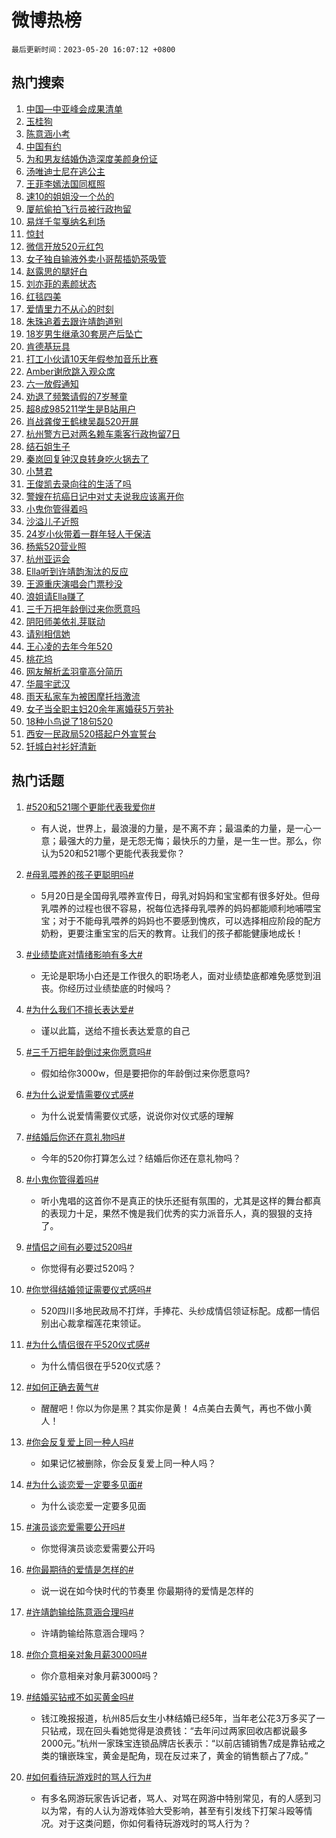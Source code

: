 # 微博热榜

`最后更新时间：2023-05-20 16:07:12 +0800`

## 热门搜索

1. [中国—中亚峰会成果清单](https://m.weibo.cn/search?containerid=100103type%3D1%26t%3D10%26q%3D%23%E4%B8%AD%E5%9B%BD%E2%80%94%E4%B8%AD%E4%BA%9A%E5%B3%B0%E4%BC%9A%E6%88%90%E6%9E%9C%E6%B8%85%E5%8D%95%23&stream_entry_id=51&isnewpage=1&extparam=seat%3D1%26pos%3D0%26c_type%3D51%26filter_type%3Drealtimehot%26cate%3D10103%26dgr%3D0%26stream_entry_id%3D51%26display_time%3D1684570030%26pre_seqid%3D168457003068896405106&luicode=10000011&lfid=106003type%253D25%2526t%253D3%2526disable_hot%253D1%2526filter_type%253Drealtimehot)
1. [玉桂狗](https://m.weibo.cn/search?containerid=100103type%3D1%26t%3D10%26q%3D%E7%8E%89%E6%A1%82%E7%8B%97&stream_entry_id=31&isnewpage=1&extparam=seat%3D1%26band_rank%3D1%26realpos%3D1%26cate%3D5001%26dgr%3D0%26filter_type%3Drealtimehot%26pos%3D0%26c_type%3D31%26stream_entry_id%3D31%26q%3D%25E7%258E%2589%25E6%25A1%2582%25E7%258B%2597%26flag%3D2%26lcate%3D5001%26display_time%3D1684570030%26pre_seqid%3D168457003068896405106&luicode=10000011&lfid=106003type%253D25%2526t%253D3%2526disable_hot%253D1%2526filter_type%253Drealtimehot)
1. [陈意涵小考](https://m.weibo.cn/search?containerid=100103type%3D1%26t%3D10%26q%3D%E9%99%88%E6%84%8F%E6%B6%B5%E5%B0%8F%E8%80%83&stream_entry_id=31&isnewpage=1&extparam=seat%3D1%26band_rank%3D2%26realpos%3D2%26cate%3D5001%26dgr%3D0%26filter_type%3Drealtimehot%26pos%3D1%26c_type%3D31%26stream_entry_id%3D31%26q%3D%25E9%2599%2588%25E6%2584%258F%25E6%25B6%25B5%25E5%25B0%258F%25E8%2580%2583%26flag%3D2%26lcate%3D5001%26display_time%3D1684570030%26pre_seqid%3D168457003068896405106&luicode=10000011&lfid=106003type%253D25%2526t%253D3%2526disable_hot%253D1%2526filter_type%253Drealtimehot)
1. [中国有约](https://m.weibo.cn/search?containerid=100103type%3D1%26t%3D10%26q%3D%23%E4%B8%AD%E5%9B%BD%E6%9C%89%E7%BA%A6%23&stream_entry_id=31&isnewpage=1&extparam=seat%3D1%26band_rank%3D3%26realpos%3D3%26cate%3D5001%26dgr%3D0%26filter_type%3Drealtimehot%26pos%3D2%26c_type%3D31%26stream_entry_id%3D31%26q%3D%2523%25E4%25B8%25AD%25E5%259B%25BD%25E6%259C%2589%25E7%25BA%25A6%2523%26flag%3D1%26lcate%3D5001%26display_time%3D1684570030%26pre_seqid%3D168457003068896405106&luicode=10000011&lfid=106003type%253D25%2526t%253D3%2526disable_hot%253D1%2526filter_type%253Drealtimehot)
1. [为和男友结婚伪造深度美颜身份证](https://m.weibo.cn/search?containerid=100103type%3D1%26t%3D10%26q%3D%23%E4%B8%BA%E5%92%8C%E7%94%B7%E5%8F%8B%E7%BB%93%E5%A9%9A%E4%BC%AA%E9%80%A0%E6%B7%B1%E5%BA%A6%E7%BE%8E%E9%A2%9C%E8%BA%AB%E4%BB%BD%E8%AF%81%23&stream_entry_id=31&isnewpage=1&extparam=seat%3D1%26band_rank%3D4%26realpos%3D4%26cate%3D5001%26dgr%3D0%26filter_type%3Drealtimehot%26pos%3D3%26c_type%3D31%26stream_entry_id%3D31%26q%3D%2523%25E4%25B8%25BA%25E5%2592%258C%25E7%2594%25B7%25E5%258F%258B%25E7%25BB%2593%25E5%25A9%259A%25E4%25BC%25AA%25E9%2580%25A0%25E6%25B7%25B1%25E5%25BA%25A6%25E7%25BE%258E%25E9%25A2%259C%25E8%25BA%25AB%25E4%25BB%25BD%25E8%25AF%2581%2523%26flag%3D2%26lcate%3D5001%26display_time%3D1684570030%26pre_seqid%3D168457003068896405106&luicode=10000011&lfid=106003type%253D25%2526t%253D3%2526disable_hot%253D1%2526filter_type%253Drealtimehot)
1. [汤唯迪士尼在逃公主](https://m.weibo.cn/search?containerid=100103type%3D1%26t%3D10%26q%3D%23%E6%B1%A4%E5%94%AF%E8%BF%AA%E5%A3%AB%E5%B0%BC%E5%9C%A8%E9%80%83%E5%85%AC%E4%B8%BB%23&stream_entry_id=31&isnewpage=1&extparam=seat%3D1%26band_rank%3D5%26realpos%3D5%26cate%3D5001%26dgr%3D0%26filter_type%3Drealtimehot%26pos%3D4%26c_type%3D31%26stream_entry_id%3D31%26q%3D%2523%25E6%25B1%25A4%25E5%2594%25AF%25E8%25BF%25AA%25E5%25A3%25AB%25E5%25B0%25BC%25E5%259C%25A8%25E9%2580%2583%25E5%2585%25AC%25E4%25B8%25BB%2523%26flag%3D1%26lcate%3D5001%26display_time%3D1684570030%26pre_seqid%3D168457003068896405106&luicode=10000011&lfid=106003type%253D25%2526t%253D3%2526disable_hot%253D1%2526filter_type%253Drealtimehot)
1. [王菲李嫣法国同框照](https://m.weibo.cn/search?containerid=100103type%3D1%26t%3D10%26q%3D%23%E7%8E%8B%E8%8F%B2%E6%9D%8E%E5%AB%A3%E6%B3%95%E5%9B%BD%E5%90%8C%E6%A1%86%E7%85%A7%23&stream_entry_id=31&isnewpage=1&extparam=seat%3D1%26band_rank%3D6%26realpos%3D6%26cate%3D5001%26dgr%3D0%26filter_type%3Drealtimehot%26pos%3D5%26c_type%3D31%26stream_entry_id%3D31%26q%3D%2523%25E7%258E%258B%25E8%258F%25B2%25E6%259D%258E%25E5%25AB%25A3%25E6%25B3%2595%25E5%259B%25BD%25E5%2590%258C%25E6%25A1%2586%25E7%2585%25A7%2523%26flag%3D2%26lcate%3D5001%26display_time%3D1684570030%26pre_seqid%3D168457003068896405106&luicode=10000011&lfid=106003type%253D25%2526t%253D3%2526disable_hot%253D1%2526filter_type%253Drealtimehot)
1. [速10的姐姐没一个怂的](https://m.weibo.cn/search?containerid=100103type%3D1%26t%3D10%26q%3D%23%E9%80%9F10%E7%9A%84%E5%A7%90%E5%A7%90%E6%B2%A1%E4%B8%80%E4%B8%AA%E6%80%82%E7%9A%84%23&stream_entry_id=31&isnewpage=1&extparam=seat%3D1%26band_rank%3D7%26c_type%3D31%26adid%3D189707%26cate%3D5001%26dgr%3D0%26stream_entry_id%3D31%26pos%3D6%26is_ad_pos%3D1%26filter_type%3Drealtimehot%26topic_ad%3D1%26q%3D%2523%25E9%2580%259F10%25E7%259A%2584%25E5%25A7%2590%25E5%25A7%2590%25E6%25B2%25A1%25E4%25B8%2580%25E4%25B8%25AA%25E6%2580%2582%25E7%259A%2584%2523%26lcate%3D5001%26display_time%3D1684570030%26pre_seqid%3D168457003068896405106&luicode=10000011&lfid=106003type%253D25%2526t%253D3%2526disable_hot%253D1%2526filter_type%253Drealtimehot)
1. [厦航偷拍飞行员被行政拘留](https://m.weibo.cn/search?containerid=100103type%3D1%26t%3D10%26q%3D%23%E5%8E%A6%E8%88%AA%E5%81%B7%E6%8B%8D%E9%A3%9E%E8%A1%8C%E5%91%98%E8%A2%AB%E8%A1%8C%E6%94%BF%E6%8B%98%E7%95%99%23&stream_entry_id=31&isnewpage=1&extparam=seat%3D1%26band_rank%3D7%26realpos%3D7%26cate%3D5001%26dgr%3D0%26filter_type%3Drealtimehot%26pos%3D7%26c_type%3D31%26stream_entry_id%3D31%26q%3D%2523%25E5%258E%25A6%25E8%2588%25AA%25E5%2581%25B7%25E6%258B%258D%25E9%25A3%259E%25E8%25A1%258C%25E5%2591%2598%25E8%25A2%25AB%25E8%25A1%258C%25E6%2594%25BF%25E6%258B%2598%25E7%2595%2599%2523%26flag%3D2%26lcate%3D5001%26display_time%3D1684570030%26pre_seqid%3D168457003068896405106&luicode=10000011&lfid=106003type%253D25%2526t%253D3%2526disable_hot%253D1%2526filter_type%253Drealtimehot)
1. [易烊千玺戛纳名利场](https://m.weibo.cn/search?containerid=100103type%3D1%26t%3D10%26q%3D%23%E6%98%93%E7%83%8A%E5%8D%83%E7%8E%BA%E6%88%9B%E7%BA%B3%E5%90%8D%E5%88%A9%E5%9C%BA%23&stream_entry_id=31&isnewpage=1&extparam=seat%3D1%26band_rank%3D8%26realpos%3D8%26cate%3D5001%26dgr%3D0%26filter_type%3Drealtimehot%26pos%3D8%26c_type%3D31%26stream_entry_id%3D31%26q%3D%2523%25E6%2598%2593%25E7%2583%258A%25E5%258D%2583%25E7%258E%25BA%25E6%2588%259B%25E7%25BA%25B3%25E5%2590%258D%25E5%2588%25A9%25E5%259C%25BA%2523%26flag%3D1%26lcate%3D5001%26display_time%3D1684570030%26pre_seqid%3D168457003068896405106&luicode=10000011&lfid=106003type%253D25%2526t%253D3%2526disable_hot%253D1%2526filter_type%253Drealtimehot)
1. [惊封](https://m.weibo.cn/search?containerid=100103type%3D1%26t%3D10%26q%3D%E6%83%8A%E5%B0%81&stream_entry_id=31&isnewpage=1&extparam=seat%3D1%26band_rank%3D9%26realpos%3D9%26cate%3D5001%26dgr%3D0%26filter_type%3Drealtimehot%26pos%3D9%26c_type%3D31%26stream_entry_id%3D31%26q%3D%25E6%2583%258A%25E5%25B0%2581%26flag%3D1%26lcate%3D5001%26display_time%3D1684570030%26pre_seqid%3D168457003068896405106&luicode=10000011&lfid=106003type%253D25%2526t%253D3%2526disable_hot%253D1%2526filter_type%253Drealtimehot)
1. [微信开放520元红包](https://m.weibo.cn/search?containerid=100103type%3D1%26t%3D10%26q%3D%23%E5%BE%AE%E4%BF%A1%E5%BC%80%E6%94%BE520%E5%85%83%E7%BA%A2%E5%8C%85%23&stream_entry_id=31&isnewpage=1&extparam=seat%3D1%26band_rank%3D10%26realpos%3D10%26cate%3D5001%26dgr%3D0%26filter_type%3Drealtimehot%26pos%3D10%26c_type%3D31%26stream_entry_id%3D31%26q%3D%2523%25E5%25BE%25AE%25E4%25BF%25A1%25E5%25BC%2580%25E6%2594%25BE520%25E5%2585%2583%25E7%25BA%25A2%25E5%258C%2585%2523%26flag%3D2%26lcate%3D5001%26display_time%3D1684570030%26pre_seqid%3D168457003068896405106&luicode=10000011&lfid=106003type%253D25%2526t%253D3%2526disable_hot%253D1%2526filter_type%253Drealtimehot)
1. [女子独自输液外卖小哥帮插奶茶吸管](https://m.weibo.cn/search?containerid=100103type%3D1%26t%3D10%26q%3D%23%E5%A5%B3%E5%AD%90%E7%8B%AC%E8%87%AA%E8%BE%93%E6%B6%B2%E5%A4%96%E5%8D%96%E5%B0%8F%E5%93%A5%E5%B8%AE%E6%8F%92%E5%A5%B6%E8%8C%B6%E5%90%B8%E7%AE%A1%23&stream_entry_id=31&isnewpage=1&extparam=seat%3D1%26band_rank%3D11%26realpos%3D11%26cate%3D5001%26dgr%3D0%26filter_type%3Drealtimehot%26pos%3D11%26c_type%3D31%26stream_entry_id%3D31%26q%3D%2523%25E5%25A5%25B3%25E5%25AD%2590%25E7%258B%25AC%25E8%2587%25AA%25E8%25BE%2593%25E6%25B6%25B2%25E5%25A4%2596%25E5%258D%2596%25E5%25B0%258F%25E5%2593%25A5%25E5%25B8%25AE%25E6%258F%2592%25E5%25A5%25B6%25E8%258C%25B6%25E5%2590%25B8%25E7%25AE%25A1%2523%26flag%3D1%26lcate%3D5001%26display_time%3D1684570030%26pre_seqid%3D168457003068896405106&luicode=10000011&lfid=106003type%253D25%2526t%253D3%2526disable_hot%253D1%2526filter_type%253Drealtimehot)
1. [赵露思的腿好白](https://m.weibo.cn/search?containerid=100103type%3D1%26t%3D10%26q%3D%23%E8%B5%B5%E9%9C%B2%E6%80%9D%E7%9A%84%E8%85%BF%E5%A5%BD%E7%99%BD%23&stream_entry_id=31&isnewpage=1&extparam=seat%3D1%26band_rank%3D12%26realpos%3D12%26cate%3D5001%26dgr%3D0%26filter_type%3Drealtimehot%26pos%3D12%26c_type%3D31%26stream_entry_id%3D31%26q%3D%2523%25E8%25B5%25B5%25E9%259C%25B2%25E6%2580%259D%25E7%259A%2584%25E8%2585%25BF%25E5%25A5%25BD%25E7%2599%25BD%2523%26flag%3D2%26lcate%3D5001%26display_time%3D1684570030%26pre_seqid%3D168457003068896405106&luicode=10000011&lfid=106003type%253D25%2526t%253D3%2526disable_hot%253D1%2526filter_type%253Drealtimehot)
1. [刘亦菲的素颜状态](https://m.weibo.cn/search?containerid=100103type%3D1%26t%3D10%26q%3D%23%E5%88%98%E4%BA%A6%E8%8F%B2%E7%9A%84%E7%B4%A0%E9%A2%9C%E7%8A%B6%E6%80%81%23&stream_entry_id=31&isnewpage=1&extparam=seat%3D1%26band_rank%3D13%26realpos%3D13%26cate%3D5001%26dgr%3D0%26filter_type%3Drealtimehot%26pos%3D13%26c_type%3D31%26stream_entry_id%3D31%26q%3D%2523%25E5%2588%2598%25E4%25BA%25A6%25E8%258F%25B2%25E7%259A%2584%25E7%25B4%25A0%25E9%25A2%259C%25E7%258A%25B6%25E6%2580%2581%2523%26flag%3D0%26lcate%3D5001%26display_time%3D1684570030%26pre_seqid%3D168457003068896405106&luicode=10000011&lfid=106003type%253D25%2526t%253D3%2526disable_hot%253D1%2526filter_type%253Drealtimehot)
1. [红毯四美](https://m.weibo.cn/search?containerid=100103type%3D1%26t%3D10%26q%3D%23%E7%BA%A2%E6%AF%AF%E5%9B%9B%E7%BE%8E%23&stream_entry_id=31&isnewpage=1&extparam=seat%3D1%26band_rank%3D14%26realpos%3D14%26cate%3D5001%26dgr%3D0%26filter_type%3Drealtimehot%26pos%3D14%26c_type%3D31%26stream_entry_id%3D31%26q%3D%2523%25E7%25BA%25A2%25E6%25AF%25AF%25E5%259B%259B%25E7%25BE%258E%2523%26flag%3D0%26lcate%3D5001%26display_time%3D1684570030%26pre_seqid%3D168457003068896405106&luicode=10000011&lfid=106003type%253D25%2526t%253D3%2526disable_hot%253D1%2526filter_type%253Drealtimehot)
1. [爱情里力不从心的时刻](https://m.weibo.cn/search?containerid=100103type%3D1%26t%3D10%26q%3D%23%E7%88%B1%E6%83%85%E9%87%8C%E5%8A%9B%E4%B8%8D%E4%BB%8E%E5%BF%83%E7%9A%84%E6%97%B6%E5%88%BB%23&stream_entry_id=31&isnewpage=1&extparam=seat%3D1%26band_rank%3D15%26realpos%3D15%26adid%3D190077%26cate%3D5001%26dgr%3D0%26filter_type%3Drealtimehot%26pos%3D15%26c_type%3D31%26stream_entry_id%3D31%26q%3D%2523%25E7%2588%25B1%25E6%2583%2585%25E9%2587%258C%25E5%258A%259B%25E4%25B8%258D%25E4%25BB%258E%25E5%25BF%2583%25E7%259A%2584%25E6%2597%25B6%25E5%2588%25BB%2523%26flag%3D0%26lcate%3D5001%26display_time%3D1684570030%26pre_seqid%3D168457003068896405106&luicode=10000011&lfid=106003type%253D25%2526t%253D3%2526disable_hot%253D1%2526filter_type%253Drealtimehot)
1. [朱珠追着去跟许靖韵道别](https://m.weibo.cn/search?containerid=100103type%3D1%26t%3D10%26q%3D%23%E6%9C%B1%E7%8F%A0%E8%BF%BD%E7%9D%80%E5%8E%BB%E8%B7%9F%E8%AE%B8%E9%9D%96%E9%9F%B5%E9%81%93%E5%88%AB%23&stream_entry_id=31&isnewpage=1&extparam=seat%3D1%26band_rank%3D16%26realpos%3D16%26cate%3D5001%26dgr%3D0%26filter_type%3Drealtimehot%26pos%3D16%26c_type%3D31%26stream_entry_id%3D31%26q%3D%2523%25E6%259C%25B1%25E7%258F%25A0%25E8%25BF%25BD%25E7%259D%2580%25E5%258E%25BB%25E8%25B7%259F%25E8%25AE%25B8%25E9%259D%2596%25E9%259F%25B5%25E9%2581%2593%25E5%2588%25AB%2523%26flag%3D0%26lcate%3D5001%26display_time%3D1684570030%26pre_seqid%3D168457003068896405106&luicode=10000011&lfid=106003type%253D25%2526t%253D3%2526disable_hot%253D1%2526filter_type%253Drealtimehot)
1. [18岁男生继承30套房产后坠亡](https://m.weibo.cn/search?containerid=100103type%3D1%26t%3D10%26q%3D%2318%E5%B2%81%E7%94%B7%E7%94%9F%E7%BB%A7%E6%89%BF30%E5%A5%97%E6%88%BF%E4%BA%A7%E5%90%8E%E5%9D%A0%E4%BA%A1%23&stream_entry_id=31&isnewpage=1&extparam=seat%3D1%26band_rank%3D17%26realpos%3D17%26cate%3D5001%26dgr%3D0%26filter_type%3Drealtimehot%26pos%3D17%26c_type%3D31%26stream_entry_id%3D31%26q%3D%252318%25E5%25B2%2581%25E7%2594%25B7%25E7%2594%259F%25E7%25BB%25A7%25E6%2589%25BF30%25E5%25A5%2597%25E6%2588%25BF%25E4%25BA%25A7%25E5%2590%258E%25E5%259D%25A0%25E4%25BA%25A1%2523%26flag%3D2%26lcate%3D5001%26display_time%3D1684570030%26pre_seqid%3D168457003068896405106&luicode=10000011&lfid=106003type%253D25%2526t%253D3%2526disable_hot%253D1%2526filter_type%253Drealtimehot)
1. [肯德基玩具](https://m.weibo.cn/search?containerid=100103type%3D1%26t%3D10%26q%3D%E8%82%AF%E5%BE%B7%E5%9F%BA%E7%8E%A9%E5%85%B7&stream_entry_id=31&isnewpage=1&extparam=seat%3D1%26band_rank%3D18%26realpos%3D18%26cate%3D5001%26dgr%3D0%26filter_type%3Drealtimehot%26pos%3D18%26c_type%3D31%26stream_entry_id%3D31%26q%3D%25E8%2582%25AF%25E5%25BE%25B7%25E5%259F%25BA%25E7%258E%25A9%25E5%2585%25B7%26flag%3D0%26lcate%3D5001%26display_time%3D1684570030%26pre_seqid%3D168457003068896405106&luicode=10000011&lfid=106003type%253D25%2526t%253D3%2526disable_hot%253D1%2526filter_type%253Drealtimehot)
1. [打工小伙请10天年假参加音乐比赛](https://m.weibo.cn/search?containerid=100103type%3D1%26t%3D10%26q%3D%23%E6%89%93%E5%B7%A5%E5%B0%8F%E4%BC%99%E8%AF%B710%E5%A4%A9%E5%B9%B4%E5%81%87%E5%8F%82%E5%8A%A0%E9%9F%B3%E4%B9%90%E6%AF%94%E8%B5%9B%23&stream_entry_id=31&isnewpage=1&extparam=seat%3D1%26band_rank%3D19%26realpos%3D19%26cate%3D5001%26dgr%3D0%26filter_type%3Drealtimehot%26pos%3D19%26c_type%3D31%26stream_entry_id%3D31%26q%3D%2523%25E6%2589%2593%25E5%25B7%25A5%25E5%25B0%258F%25E4%25BC%2599%25E8%25AF%25B710%25E5%25A4%25A9%25E5%25B9%25B4%25E5%2581%2587%25E5%258F%2582%25E5%258A%25A0%25E9%259F%25B3%25E4%25B9%2590%25E6%25AF%2594%25E8%25B5%259B%2523%26flag%3D1%26lcate%3D5001%26display_time%3D1684570030%26pre_seqid%3D168457003068896405106&luicode=10000011&lfid=106003type%253D25%2526t%253D3%2526disable_hot%253D1%2526filter_type%253Drealtimehot)
1. [Amber谢欣跳入观众席](https://m.weibo.cn/search?containerid=100103type%3D1%26t%3D10%26q%3D%23Amber%E8%B0%A2%E6%AC%A3%E8%B7%B3%E5%85%A5%E8%A7%82%E4%BC%97%E5%B8%AD%23&stream_entry_id=31&isnewpage=1&extparam=seat%3D1%26band_rank%3D20%26realpos%3D20%26cate%3D5001%26dgr%3D0%26filter_type%3Drealtimehot%26pos%3D20%26c_type%3D31%26stream_entry_id%3D31%26q%3D%2523Amber%25E8%25B0%25A2%25E6%25AC%25A3%25E8%25B7%25B3%25E5%2585%25A5%25E8%25A7%2582%25E4%25BC%2597%25E5%25B8%25AD%2523%26flag%3D0%26lcate%3D5001%26display_time%3D1684570030%26pre_seqid%3D168457003068896405106&luicode=10000011&lfid=106003type%253D25%2526t%253D3%2526disable_hot%253D1%2526filter_type%253Drealtimehot)
1. [六一放假通知](https://m.weibo.cn/search?containerid=100103type%3D1%26t%3D10%26q%3D%23%E5%85%AD%E4%B8%80%E6%94%BE%E5%81%87%E9%80%9A%E7%9F%A5%23&stream_entry_id=31&isnewpage=1&extparam=seat%3D1%26band_rank%3D21%26realpos%3D21%26cate%3D5001%26dgr%3D0%26filter_type%3Drealtimehot%26pos%3D21%26c_type%3D31%26stream_entry_id%3D31%26q%3D%2523%25E5%2585%25AD%25E4%25B8%2580%25E6%2594%25BE%25E5%2581%2587%25E9%2580%259A%25E7%259F%25A5%2523%26flag%3D1%26lcate%3D5001%26display_time%3D1684570030%26pre_seqid%3D168457003068896405106&luicode=10000011&lfid=106003type%253D25%2526t%253D3%2526disable_hot%253D1%2526filter_type%253Drealtimehot)
1. [劝退了频繁请假的7岁琴童](https://m.weibo.cn/search?containerid=100103type%3D1%26t%3D10%26q%3D%23%E5%8A%9D%E9%80%80%E4%BA%86%E9%A2%91%E7%B9%81%E8%AF%B7%E5%81%87%E7%9A%847%E5%B2%81%E7%90%B4%E7%AB%A5%23&stream_entry_id=31&isnewpage=1&extparam=seat%3D1%26band_rank%3D22%26realpos%3D22%26cate%3D5001%26dgr%3D0%26filter_type%3Drealtimehot%26pos%3D22%26c_type%3D31%26stream_entry_id%3D31%26q%3D%2523%25E5%258A%259D%25E9%2580%2580%25E4%25BA%2586%25E9%25A2%2591%25E7%25B9%2581%25E8%25AF%25B7%25E5%2581%2587%25E7%259A%25847%25E5%25B2%2581%25E7%2590%25B4%25E7%25AB%25A5%2523%26flag%3D0%26lcate%3D5001%26display_time%3D1684570030%26pre_seqid%3D168457003068896405106&luicode=10000011&lfid=106003type%253D25%2526t%253D3%2526disable_hot%253D1%2526filter_type%253Drealtimehot)
1. [超8成985211学生是B站用户](https://m.weibo.cn/search?containerid=100103type%3D1%26t%3D10%26q%3D%23%E8%B6%858%E6%88%90985211%E5%AD%A6%E7%94%9F%E6%98%AFB%E7%AB%99%E7%94%A8%E6%88%B7%23&stream_entry_id=31&isnewpage=1&extparam=seat%3D1%26band_rank%3D23%26realpos%3D23%26cate%3D5001%26dgr%3D0%26filter_type%3Drealtimehot%26pos%3D23%26c_type%3D31%26stream_entry_id%3D31%26q%3D%2523%25E8%25B6%25858%25E6%2588%2590985211%25E5%25AD%25A6%25E7%2594%259F%25E6%2598%25AFB%25E7%25AB%2599%25E7%2594%25A8%25E6%2588%25B7%2523%26flag%3D1%26lcate%3D5001%26display_time%3D1684570030%26pre_seqid%3D168457003068896405106&luicode=10000011&lfid=106003type%253D25%2526t%253D3%2526disable_hot%253D1%2526filter_type%253Drealtimehot)
1. [肖战龚俊王鹤棣吴磊520开屏](https://m.weibo.cn/search?containerid=100103type%3D1%26t%3D10%26q%3D%23%E8%82%96%E6%88%98%E9%BE%9A%E4%BF%8A%E7%8E%8B%E9%B9%A4%E6%A3%A3%E5%90%B4%E7%A3%8A520%E5%BC%80%E5%B1%8F%23&stream_entry_id=31&isnewpage=1&extparam=seat%3D1%26band_rank%3D24%26realpos%3D24%26cate%3D5001%26dgr%3D0%26filter_type%3Drealtimehot%26pos%3D24%26c_type%3D31%26stream_entry_id%3D31%26q%3D%2523%25E8%2582%2596%25E6%2588%2598%25E9%25BE%259A%25E4%25BF%258A%25E7%258E%258B%25E9%25B9%25A4%25E6%25A3%25A3%25E5%2590%25B4%25E7%25A3%258A520%25E5%25BC%2580%25E5%25B1%258F%2523%26flag%3D0%26lcate%3D5001%26display_time%3D1684570030%26pre_seqid%3D168457003068896405106&luicode=10000011&lfid=106003type%253D25%2526t%253D3%2526disable_hot%253D1%2526filter_type%253Drealtimehot)
1. [杭州警方已对两名赖车乘客行政拘留7日](https://m.weibo.cn/search?containerid=100103type%3D1%26t%3D10%26q%3D%23%E6%9D%AD%E5%B7%9E%E8%AD%A6%E6%96%B9%E5%B7%B2%E5%AF%B9%E4%B8%A4%E5%90%8D%E8%B5%96%E8%BD%A6%E4%B9%98%E5%AE%A2%E8%A1%8C%E6%94%BF%E6%8B%98%E7%95%997%E6%97%A5%23&stream_entry_id=31&isnewpage=1&extparam=seat%3D1%26band_rank%3D25%26realpos%3D25%26cate%3D5001%26dgr%3D0%26filter_type%3Drealtimehot%26pos%3D25%26c_type%3D31%26stream_entry_id%3D31%26q%3D%2523%25E6%259D%25AD%25E5%25B7%259E%25E8%25AD%25A6%25E6%2596%25B9%25E5%25B7%25B2%25E5%25AF%25B9%25E4%25B8%25A4%25E5%2590%258D%25E8%25B5%2596%25E8%25BD%25A6%25E4%25B9%2598%25E5%25AE%25A2%25E8%25A1%258C%25E6%2594%25BF%25E6%258B%2598%25E7%2595%25997%25E6%2597%25A5%2523%26flag%3D0%26lcate%3D5001%26display_time%3D1684570030%26pre_seqid%3D168457003068896405106&luicode=10000011&lfid=106003type%253D25%2526t%253D3%2526disable_hot%253D1%2526filter_type%253Drealtimehot)
1. [结石姐生子](https://m.weibo.cn/search?containerid=100103type%3D1%26t%3D10%26q%3D%23%E7%BB%93%E7%9F%B3%E5%A7%90%E7%94%9F%E5%AD%90%23&stream_entry_id=31&isnewpage=1&extparam=seat%3D1%26band_rank%3D26%26realpos%3D26%26cate%3D5001%26dgr%3D0%26filter_type%3Drealtimehot%26pos%3D26%26c_type%3D31%26stream_entry_id%3D31%26q%3D%2523%25E7%25BB%2593%25E7%259F%25B3%25E5%25A7%2590%25E7%2594%259F%25E5%25AD%2590%2523%26flag%3D1%26lcate%3D5001%26display_time%3D1684570030%26pre_seqid%3D168457003068896405106&luicode=10000011&lfid=106003type%253D25%2526t%253D3%2526disable_hot%253D1%2526filter_type%253Drealtimehot)
1. [秦岚回复钟汉良转身吃火锅去了](https://m.weibo.cn/search?containerid=100103type%3D1%26t%3D10%26q%3D%23%E7%A7%A6%E5%B2%9A%E5%9B%9E%E5%A4%8D%E9%92%9F%E6%B1%89%E8%89%AF%E8%BD%AC%E8%BA%AB%E5%90%83%E7%81%AB%E9%94%85%E5%8E%BB%E4%BA%86%23&stream_entry_id=31&isnewpage=1&extparam=seat%3D1%26band_rank%3D27%26realpos%3D27%26cate%3D5001%26dgr%3D0%26filter_type%3Drealtimehot%26pos%3D27%26c_type%3D31%26stream_entry_id%3D31%26q%3D%2523%25E7%25A7%25A6%25E5%25B2%259A%25E5%259B%259E%25E5%25A4%258D%25E9%2592%259F%25E6%25B1%2589%25E8%2589%25AF%25E8%25BD%25AC%25E8%25BA%25AB%25E5%2590%2583%25E7%2581%25AB%25E9%2594%2585%25E5%258E%25BB%25E4%25BA%2586%2523%26flag%3D1%26lcate%3D5001%26display_time%3D1684570030%26pre_seqid%3D168457003068896405106&luicode=10000011&lfid=106003type%253D25%2526t%253D3%2526disable_hot%253D1%2526filter_type%253Drealtimehot)
1. [小慧君](https://m.weibo.cn/search?containerid=100103type%3D1%26t%3D10%26q%3D%E5%B0%8F%E6%85%A7%E5%90%9B&stream_entry_id=31&isnewpage=1&extparam=seat%3D1%26band_rank%3D28%26realpos%3D28%26cate%3D5001%26dgr%3D0%26filter_type%3Drealtimehot%26pos%3D28%26c_type%3D31%26stream_entry_id%3D31%26q%3D%25E5%25B0%258F%25E6%2585%25A7%25E5%2590%259B%26flag%3D1%26lcate%3D5001%26display_time%3D1684570030%26pre_seqid%3D168457003068896405106&luicode=10000011&lfid=106003type%253D25%2526t%253D3%2526disable_hot%253D1%2526filter_type%253Drealtimehot)
1. [王俊凯去录向往的生活了吗](https://m.weibo.cn/search?containerid=100103type%3D1%26t%3D10%26q%3D%23%E7%8E%8B%E4%BF%8A%E5%87%AF%E5%8E%BB%E5%BD%95%E5%90%91%E5%BE%80%E7%9A%84%E7%94%9F%E6%B4%BB%E4%BA%86%E5%90%97%23&stream_entry_id=31&isnewpage=1&extparam=seat%3D1%26band_rank%3D29%26realpos%3D29%26cate%3D5001%26dgr%3D0%26filter_type%3Drealtimehot%26pos%3D29%26c_type%3D31%26stream_entry_id%3D31%26q%3D%2523%25E7%258E%258B%25E4%25BF%258A%25E5%2587%25AF%25E5%258E%25BB%25E5%25BD%2595%25E5%2590%2591%25E5%25BE%2580%25E7%259A%2584%25E7%2594%259F%25E6%25B4%25BB%25E4%25BA%2586%25E5%2590%2597%2523%26flag%3D0%26lcate%3D5001%26display_time%3D1684570030%26pre_seqid%3D168457003068896405106&luicode=10000011&lfid=106003type%253D25%2526t%253D3%2526disable_hot%253D1%2526filter_type%253Drealtimehot)
1. [警嫂在抗癌日记中对丈夫说我应该离开你](https://m.weibo.cn/search?containerid=100103type%3D1%26t%3D10%26q%3D%23%E8%AD%A6%E5%AB%82%E5%9C%A8%E6%8A%97%E7%99%8C%E6%97%A5%E8%AE%B0%E4%B8%AD%E5%AF%B9%E4%B8%88%E5%A4%AB%E8%AF%B4%E6%88%91%E5%BA%94%E8%AF%A5%E7%A6%BB%E5%BC%80%E4%BD%A0%23&stream_entry_id=31&isnewpage=1&extparam=seat%3D1%26band_rank%3D30%26realpos%3D30%26cate%3D5001%26dgr%3D0%26filter_type%3Drealtimehot%26pos%3D30%26c_type%3D31%26stream_entry_id%3D31%26q%3D%2523%25E8%25AD%25A6%25E5%25AB%2582%25E5%259C%25A8%25E6%258A%2597%25E7%2599%258C%25E6%2597%25A5%25E8%25AE%25B0%25E4%25B8%25AD%25E5%25AF%25B9%25E4%25B8%2588%25E5%25A4%25AB%25E8%25AF%25B4%25E6%2588%2591%25E5%25BA%2594%25E8%25AF%25A5%25E7%25A6%25BB%25E5%25BC%2580%25E4%25BD%25A0%2523%26flag%3D0%26lcate%3D5001%26display_time%3D1684570030%26pre_seqid%3D168457003068896405106&luicode=10000011&lfid=106003type%253D25%2526t%253D3%2526disable_hot%253D1%2526filter_type%253Drealtimehot)
1. [小鬼你管得着吗](https://m.weibo.cn/search?containerid=100103type%3D1%26t%3D10%26q%3D%23%E5%B0%8F%E9%AC%BC%E4%BD%A0%E7%AE%A1%E5%BE%97%E7%9D%80%E5%90%97%23&stream_entry_id=31&isnewpage=1&extparam=seat%3D1%26band_rank%3D31%26realpos%3D31%26cate%3D5001%26dgr%3D0%26filter_type%3Drealtimehot%26pos%3D31%26c_type%3D31%26stream_entry_id%3D31%26q%3D%2523%25E5%25B0%258F%25E9%25AC%25BC%25E4%25BD%25A0%25E7%25AE%25A1%25E5%25BE%2597%25E7%259D%2580%25E5%2590%2597%2523%26flag%3D0%26lcate%3D5001%26display_time%3D1684570030%26pre_seqid%3D168457003068896405106&luicode=10000011&lfid=106003type%253D25%2526t%253D3%2526disable_hot%253D1%2526filter_type%253Drealtimehot)
1. [沙溢儿子近照](https://m.weibo.cn/search?containerid=100103type%3D1%26t%3D10%26q%3D%23%E6%B2%99%E6%BA%A2%E5%84%BF%E5%AD%90%E8%BF%91%E7%85%A7%23&stream_entry_id=31&isnewpage=1&extparam=seat%3D1%26band_rank%3D32%26realpos%3D32%26cate%3D5001%26dgr%3D0%26filter_type%3Drealtimehot%26pos%3D32%26c_type%3D31%26stream_entry_id%3D31%26q%3D%2523%25E6%25B2%2599%25E6%25BA%25A2%25E5%2584%25BF%25E5%25AD%2590%25E8%25BF%2591%25E7%2585%25A7%2523%26flag%3D1%26lcate%3D5001%26display_time%3D1684570030%26pre_seqid%3D168457003068896405106&luicode=10000011&lfid=106003type%253D25%2526t%253D3%2526disable_hot%253D1%2526filter_type%253Drealtimehot)
1. [24岁小伙带着一群年轻人干保洁](https://m.weibo.cn/search?containerid=100103type%3D1%26t%3D10%26q%3D%2324%E5%B2%81%E5%B0%8F%E4%BC%99%E5%B8%A6%E7%9D%80%E4%B8%80%E7%BE%A4%E5%B9%B4%E8%BD%BB%E4%BA%BA%E5%B9%B2%E4%BF%9D%E6%B4%81%23&stream_entry_id=31&isnewpage=1&extparam=seat%3D1%26band_rank%3D33%26realpos%3D33%26cate%3D5001%26dgr%3D0%26filter_type%3Drealtimehot%26pos%3D33%26c_type%3D31%26stream_entry_id%3D31%26q%3D%252324%25E5%25B2%2581%25E5%25B0%258F%25E4%25BC%2599%25E5%25B8%25A6%25E7%259D%2580%25E4%25B8%2580%25E7%25BE%25A4%25E5%25B9%25B4%25E8%25BD%25BB%25E4%25BA%25BA%25E5%25B9%25B2%25E4%25BF%259D%25E6%25B4%2581%2523%26flag%3D1%26lcate%3D5001%26display_time%3D1684570030%26pre_seqid%3D168457003068896405106&luicode=10000011&lfid=106003type%253D25%2526t%253D3%2526disable_hot%253D1%2526filter_type%253Drealtimehot)
1. [杨紫520营业照](https://m.weibo.cn/search?containerid=100103type%3D1%26t%3D10%26q%3D%23%E6%9D%A8%E7%B4%AB520%E8%90%A5%E4%B8%9A%E7%85%A7%23&stream_entry_id=31&isnewpage=1&extparam=seat%3D1%26band_rank%3D34%26realpos%3D34%26cate%3D5001%26dgr%3D0%26filter_type%3Drealtimehot%26pos%3D34%26c_type%3D31%26stream_entry_id%3D31%26q%3D%2523%25E6%259D%25A8%25E7%25B4%25AB520%25E8%2590%25A5%25E4%25B8%259A%25E7%2585%25A7%2523%26flag%3D0%26lcate%3D5001%26display_time%3D1684570030%26pre_seqid%3D168457003068896405106&luicode=10000011&lfid=106003type%253D25%2526t%253D3%2526disable_hot%253D1%2526filter_type%253Drealtimehot)
1. [杭州亚运会](https://m.weibo.cn/search?containerid=100103type%3D1%26t%3D10%26q%3D%E6%9D%AD%E5%B7%9E%E4%BA%9A%E8%BF%90%E4%BC%9A&stream_entry_id=31&isnewpage=1&extparam=seat%3D1%26band_rank%3D35%26realpos%3D35%26cate%3D5001%26dgr%3D0%26filter_type%3Drealtimehot%26pos%3D35%26c_type%3D31%26stream_entry_id%3D31%26q%3D%25E6%259D%25AD%25E5%25B7%259E%25E4%25BA%259A%25E8%25BF%2590%25E4%25BC%259A%26flag%3D1%26lcate%3D5001%26display_time%3D1684570030%26pre_seqid%3D168457003068896405106&luicode=10000011&lfid=106003type%253D25%2526t%253D3%2526disable_hot%253D1%2526filter_type%253Drealtimehot)
1. [Ella听到许靖韵淘汰的反应](https://m.weibo.cn/search?containerid=100103type%3D1%26t%3D10%26q%3D%23Ella%E5%90%AC%E5%88%B0%E8%AE%B8%E9%9D%96%E9%9F%B5%E6%B7%98%E6%B1%B0%E7%9A%84%E5%8F%8D%E5%BA%94%23&stream_entry_id=31&isnewpage=1&extparam=seat%3D1%26band_rank%3D36%26realpos%3D36%26cate%3D5001%26dgr%3D0%26filter_type%3Drealtimehot%26pos%3D36%26c_type%3D31%26stream_entry_id%3D31%26q%3D%2523Ella%25E5%2590%25AC%25E5%2588%25B0%25E8%25AE%25B8%25E9%259D%2596%25E9%259F%25B5%25E6%25B7%2598%25E6%25B1%25B0%25E7%259A%2584%25E5%258F%258D%25E5%25BA%2594%2523%26flag%3D0%26lcate%3D5001%26display_time%3D1684570030%26pre_seqid%3D168457003068896405106&luicode=10000011&lfid=106003type%253D25%2526t%253D3%2526disable_hot%253D1%2526filter_type%253Drealtimehot)
1. [王源重庆演唱会门票秒没](https://m.weibo.cn/search?containerid=100103type%3D1%26t%3D10%26q%3D%23%E7%8E%8B%E6%BA%90%E9%87%8D%E5%BA%86%E6%BC%94%E5%94%B1%E4%BC%9A%E9%97%A8%E7%A5%A8%E7%A7%92%E6%B2%A1%23&stream_entry_id=31&isnewpage=1&extparam=seat%3D1%26band_rank%3D37%26realpos%3D37%26cate%3D5001%26dgr%3D0%26filter_type%3Drealtimehot%26pos%3D37%26c_type%3D31%26stream_entry_id%3D31%26q%3D%2523%25E7%258E%258B%25E6%25BA%2590%25E9%2587%258D%25E5%25BA%2586%25E6%25BC%2594%25E5%2594%25B1%25E4%25BC%259A%25E9%2597%25A8%25E7%25A5%25A8%25E7%25A7%2592%25E6%25B2%25A1%2523%26flag%3D1%26lcate%3D5001%26display_time%3D1684570030%26pre_seqid%3D168457003068896405106&luicode=10000011&lfid=106003type%253D25%2526t%253D3%2526disable_hot%253D1%2526filter_type%253Drealtimehot)
1. [浪姐请Ella赚了](https://m.weibo.cn/search?containerid=100103type%3D1%26t%3D10%26q%3D%23%E6%B5%AA%E5%A7%90%E8%AF%B7Ella%E8%B5%9A%E4%BA%86%23&stream_entry_id=31&isnewpage=1&extparam=seat%3D1%26band_rank%3D38%26realpos%3D38%26cate%3D5001%26dgr%3D0%26filter_type%3Drealtimehot%26pos%3D38%26c_type%3D31%26stream_entry_id%3D31%26q%3D%2523%25E6%25B5%25AA%25E5%25A7%2590%25E8%25AF%25B7Ella%25E8%25B5%259A%25E4%25BA%2586%2523%26flag%3D0%26lcate%3D5001%26display_time%3D1684570030%26pre_seqid%3D168457003068896405106&luicode=10000011&lfid=106003type%253D25%2526t%253D3%2526disable_hot%253D1%2526filter_type%253Drealtimehot)
1. [三千万把年龄倒过来你愿意吗](https://m.weibo.cn/search?containerid=100103type%3D1%26t%3D10%26q%3D%23%E4%B8%89%E5%8D%83%E4%B8%87%E6%8A%8A%E5%B9%B4%E9%BE%84%E5%80%92%E8%BF%87%E6%9D%A5%E4%BD%A0%E6%84%BF%E6%84%8F%E5%90%97%23&stream_entry_id=31&isnewpage=1&extparam=seat%3D1%26band_rank%3D39%26realpos%3D39%26cate%3D5001%26dgr%3D0%26filter_type%3Drealtimehot%26pos%3D39%26c_type%3D31%26stream_entry_id%3D31%26q%3D%2523%25E4%25B8%2589%25E5%258D%2583%25E4%25B8%2587%25E6%258A%258A%25E5%25B9%25B4%25E9%25BE%2584%25E5%2580%2592%25E8%25BF%2587%25E6%259D%25A5%25E4%25BD%25A0%25E6%2584%25BF%25E6%2584%258F%25E5%2590%2597%2523%26flag%3D0%26lcate%3D5001%26display_time%3D1684570030%26pre_seqid%3D168457003068896405106&luicode=10000011&lfid=106003type%253D25%2526t%253D3%2526disable_hot%253D1%2526filter_type%253Drealtimehot)
1. [阴阳师美依礼芽联动](https://m.weibo.cn/search?containerid=100103type%3D1%26t%3D10%26q%3D%23%E9%98%B4%E9%98%B3%E5%B8%88%E7%BE%8E%E4%BE%9D%E7%A4%BC%E8%8A%BD%E8%81%94%E5%8A%A8%23&stream_entry_id=31&isnewpage=1&extparam=seat%3D1%26band_rank%3D40%26realpos%3D40%26cate%3D5001%26dgr%3D0%26filter_type%3Drealtimehot%26pos%3D40%26c_type%3D31%26stream_entry_id%3D31%26q%3D%2523%25E9%2598%25B4%25E9%2598%25B3%25E5%25B8%2588%25E7%25BE%258E%25E4%25BE%259D%25E7%25A4%25BC%25E8%258A%25BD%25E8%2581%2594%25E5%258A%25A8%2523%26flag%3D0%26lcate%3D5001%26display_time%3D1684570030%26pre_seqid%3D168457003068896405106&luicode=10000011&lfid=106003type%253D25%2526t%253D3%2526disable_hot%253D1%2526filter_type%253Drealtimehot)
1. [请别相信她](https://m.weibo.cn/search?containerid=100103type%3D1%26t%3D10%26q%3D%E8%AF%B7%E5%88%AB%E7%9B%B8%E4%BF%A1%E5%A5%B9&stream_entry_id=31&isnewpage=1&extparam=seat%3D1%26band_rank%3D41%26realpos%3D41%26cate%3D5001%26dgr%3D0%26filter_type%3Drealtimehot%26pos%3D41%26c_type%3D31%26stream_entry_id%3D31%26q%3D%25E8%25AF%25B7%25E5%2588%25AB%25E7%259B%25B8%25E4%25BF%25A1%25E5%25A5%25B9%26flag%3D1%26lcate%3D5001%26display_time%3D1684570030%26pre_seqid%3D168457003068896405106&luicode=10000011&lfid=106003type%253D25%2526t%253D3%2526disable_hot%253D1%2526filter_type%253Drealtimehot)
1. [王心凌的去年今年520](https://m.weibo.cn/search?containerid=100103type%3D1%26t%3D10%26q%3D%23%E7%8E%8B%E5%BF%83%E5%87%8C%E7%9A%84%E5%8E%BB%E5%B9%B4%E4%BB%8A%E5%B9%B4520%23&stream_entry_id=31&isnewpage=1&extparam=seat%3D1%26band_rank%3D42%26realpos%3D42%26cate%3D5001%26dgr%3D0%26filter_type%3Drealtimehot%26pos%3D42%26c_type%3D31%26stream_entry_id%3D31%26q%3D%2523%25E7%258E%258B%25E5%25BF%2583%25E5%2587%258C%25E7%259A%2584%25E5%258E%25BB%25E5%25B9%25B4%25E4%25BB%258A%25E5%25B9%25B4520%2523%26flag%3D1%26lcate%3D5001%26display_time%3D1684570030%26pre_seqid%3D168457003068896405106&luicode=10000011&lfid=106003type%253D25%2526t%253D3%2526disable_hot%253D1%2526filter_type%253Drealtimehot)
1. [桃花坞](https://m.weibo.cn/search?containerid=100103type%3D1%26t%3D10%26q%3D%E6%A1%83%E8%8A%B1%E5%9D%9E&stream_entry_id=31&isnewpage=1&extparam=seat%3D1%26band_rank%3D43%26realpos%3D43%26cate%3D5001%26dgr%3D0%26filter_type%3Drealtimehot%26pos%3D43%26c_type%3D31%26stream_entry_id%3D31%26q%3D%25E6%25A1%2583%25E8%258A%25B1%25E5%259D%259E%26flag%3D0%26lcate%3D5001%26display_time%3D1684570030%26pre_seqid%3D168457003068896405106&luicode=10000011&lfid=106003type%253D25%2526t%253D3%2526disable_hot%253D1%2526filter_type%253Drealtimehot)
1. [网友解析孟羽童高分简历](https://m.weibo.cn/search?containerid=100103type%3D1%26t%3D10%26q%3D%E7%BD%91%E5%8F%8B%E8%A7%A3%E6%9E%90%E5%AD%9F%E7%BE%BD%E7%AB%A5%E9%AB%98%E5%88%86%E7%AE%80%E5%8E%86&stream_entry_id=31&isnewpage=1&extparam=seat%3D1%26band_rank%3D44%26realpos%3D44%26cate%3D5001%26dgr%3D0%26filter_type%3Drealtimehot%26pos%3D44%26c_type%3D31%26stream_entry_id%3D31%26q%3D%25E7%25BD%2591%25E5%258F%258B%25E8%25A7%25A3%25E6%259E%2590%25E5%25AD%259F%25E7%25BE%25BD%25E7%25AB%25A5%25E9%25AB%2598%25E5%2588%2586%25E7%25AE%2580%25E5%258E%2586%26flag%3D0%26lcate%3D5001%26display_time%3D1684570030%26pre_seqid%3D168457003068896405106&luicode=10000011&lfid=106003type%253D25%2526t%253D3%2526disable_hot%253D1%2526filter_type%253Drealtimehot)
1. [华晨宇武汉](https://m.weibo.cn/search?containerid=100103type%3D1%26t%3D10%26q%3D%E5%8D%8E%E6%99%A8%E5%AE%87%E6%AD%A6%E6%B1%89&stream_entry_id=31&isnewpage=1&extparam=seat%3D1%26band_rank%3D45%26realpos%3D45%26cate%3D5001%26dgr%3D0%26filter_type%3Drealtimehot%26pos%3D45%26c_type%3D31%26stream_entry_id%3D31%26q%3D%25E5%258D%258E%25E6%2599%25A8%25E5%25AE%2587%25E6%25AD%25A6%25E6%25B1%2589%26flag%3D0%26lcate%3D5001%26display_time%3D1684570030%26pre_seqid%3D168457003068896405106&luicode=10000011&lfid=106003type%253D25%2526t%253D3%2526disable_hot%253D1%2526filter_type%253Drealtimehot)
1. [雨天私家车为被困摩托挡激流](https://m.weibo.cn/search?containerid=100103type%3D1%26t%3D10%26q%3D%23%E9%9B%A8%E5%A4%A9%E7%A7%81%E5%AE%B6%E8%BD%A6%E4%B8%BA%E8%A2%AB%E5%9B%B0%E6%91%A9%E6%89%98%E6%8C%A1%E6%BF%80%E6%B5%81%23&stream_entry_id=31&isnewpage=1&extparam=seat%3D1%26band_rank%3D46%26realpos%3D46%26cate%3D5001%26dgr%3D0%26filter_type%3Drealtimehot%26pos%3D46%26c_type%3D31%26stream_entry_id%3D31%26q%3D%2523%25E9%259B%25A8%25E5%25A4%25A9%25E7%25A7%2581%25E5%25AE%25B6%25E8%25BD%25A6%25E4%25B8%25BA%25E8%25A2%25AB%25E5%259B%25B0%25E6%2591%25A9%25E6%2589%2598%25E6%258C%25A1%25E6%25BF%2580%25E6%25B5%2581%2523%26flag%3D1%26lcate%3D5001%26display_time%3D1684570030%26pre_seqid%3D168457003068896405106&luicode=10000011&lfid=106003type%253D25%2526t%253D3%2526disable_hot%253D1%2526filter_type%253Drealtimehot)
1. [女子当全职主妇20余年离婚获5万劳补](https://m.weibo.cn/search?containerid=100103type%3D1%26t%3D10%26q%3D%23%E5%A5%B3%E5%AD%90%E5%BD%93%E5%85%A8%E8%81%8C%E4%B8%BB%E5%A6%8720%E4%BD%99%E5%B9%B4%E7%A6%BB%E5%A9%9A%E8%8E%B75%E4%B8%87%E5%8A%B3%E8%A1%A5%23&stream_entry_id=31&isnewpage=1&extparam=seat%3D1%26band_rank%3D47%26realpos%3D47%26cate%3D5001%26dgr%3D0%26filter_type%3Drealtimehot%26pos%3D47%26c_type%3D31%26stream_entry_id%3D31%26q%3D%2523%25E5%25A5%25B3%25E5%25AD%2590%25E5%25BD%2593%25E5%2585%25A8%25E8%2581%258C%25E4%25B8%25BB%25E5%25A6%258720%25E4%25BD%2599%25E5%25B9%25B4%25E7%25A6%25BB%25E5%25A9%259A%25E8%258E%25B75%25E4%25B8%2587%25E5%258A%25B3%25E8%25A1%25A5%2523%26flag%3D0%26lcate%3D5001%26display_time%3D1684570030%26pre_seqid%3D168457003068896405106&luicode=10000011&lfid=106003type%253D25%2526t%253D3%2526disable_hot%253D1%2526filter_type%253Drealtimehot)
1. [18种小鸟说了18句520](https://m.weibo.cn/search?containerid=100103type%3D1%26t%3D10%26q%3D%2318%E7%A7%8D%E5%B0%8F%E9%B8%9F%E8%AF%B4%E4%BA%8618%E5%8F%A5520%23&stream_entry_id=31&isnewpage=1&extparam=seat%3D1%26band_rank%3D48%26realpos%3D48%26cate%3D5001%26dgr%3D0%26filter_type%3Drealtimehot%26pos%3D48%26c_type%3D31%26stream_entry_id%3D31%26q%3D%252318%25E7%25A7%258D%25E5%25B0%258F%25E9%25B8%259F%25E8%25AF%25B4%25E4%25BA%258618%25E5%258F%25A5520%2523%26flag%3D1%26lcate%3D5001%26display_time%3D1684570030%26pre_seqid%3D168457003068896405106&luicode=10000011&lfid=106003type%253D25%2526t%253D3%2526disable_hot%253D1%2526filter_type%253Drealtimehot)
1. [西安一民政局520搭起户外宣誓台](https://m.weibo.cn/search?containerid=100103type%3D1%26t%3D10%26q%3D%23%E8%A5%BF%E5%AE%89%E4%B8%80%E6%B0%91%E6%94%BF%E5%B1%80520%E6%90%AD%E8%B5%B7%E6%88%B7%E5%A4%96%E5%AE%A3%E8%AA%93%E5%8F%B0%23&stream_entry_id=31&isnewpage=1&extparam=seat%3D1%26band_rank%3D49%26realpos%3D49%26cate%3D5001%26dgr%3D0%26filter_type%3Drealtimehot%26pos%3D49%26c_type%3D31%26stream_entry_id%3D31%26q%3D%2523%25E8%25A5%25BF%25E5%25AE%2589%25E4%25B8%2580%25E6%25B0%2591%25E6%2594%25BF%25E5%25B1%2580520%25E6%2590%25AD%25E8%25B5%25B7%25E6%2588%25B7%25E5%25A4%2596%25E5%25AE%25A3%25E8%25AA%2593%25E5%258F%25B0%2523%26flag%3D1%26lcate%3D5001%26display_time%3D1684570030%26pre_seqid%3D168457003068896405106&luicode=10000011&lfid=106003type%253D25%2526t%253D3%2526disable_hot%253D1%2526filter_type%253Drealtimehot)
1. [钎城白衬衫好清新](https://m.weibo.cn/search?containerid=100103type%3D1%26t%3D10%26q%3D%23%E9%92%8E%E5%9F%8E%E7%99%BD%E8%A1%AC%E8%A1%AB%E5%A5%BD%E6%B8%85%E6%96%B0%23&stream_entry_id=31&isnewpage=1&extparam=seat%3D1%26band_rank%3D50%26realpos%3D50%26cate%3D5001%26dgr%3D0%26filter_type%3Drealtimehot%26pos%3D50%26c_type%3D31%26stream_entry_id%3D31%26q%3D%2523%25E9%2592%258E%25E5%259F%258E%25E7%2599%25BD%25E8%25A1%25AC%25E8%25A1%25AB%25E5%25A5%25BD%25E6%25B8%2585%25E6%2596%25B0%2523%26flag%3D1%26lcate%3D5001%26display_time%3D1684570030%26pre_seqid%3D168457003068896405106&luicode=10000011&lfid=106003type%253D25%2526t%253D3%2526disable_hot%253D1%2526filter_type%253Drealtimehot)

## 热门话题

1. [#520和521哪个更能代表我爱你#](https://m.weibo.cn/search?containerid=231522type%3D1%26t%3D10%26q%3D%23520%E5%92%8C521%E5%93%AA%E4%B8%AA%E6%9B%B4%E8%83%BD%E4%BB%A3%E8%A1%A8%E6%88%91%E7%88%B1%E4%BD%A0%23&stream_entry_id=128&isnewpage=1&extparam=seat%3D1%26pos%3D1-0-0%26c_type%3D128%26unitid%3D1684509488770%26cate%3D5004%26dgr%3D0%26lcate%3D5004%26display_time%3D1684570032%26pre_seqid%3D168457003200502737798&luicode=10000011&lfid=231648_-_4)
    - 有人说，世界上，最浪漫的力量，是不离不弃；最温柔的力量，是一心一意；最强大的力量，是无怨无悔；最快乐的力量，是一生一世。那么，你认为520和521哪个更能代表我爱你？

1. [#母乳喂养的孩子更聪明吗#](https://m.weibo.cn/search?containerid=231522type%3D1%26t%3D10%26q%3D%23%E6%AF%8D%E4%B9%B3%E5%96%82%E5%85%BB%E7%9A%84%E5%AD%A9%E5%AD%90%E6%9B%B4%E8%81%AA%E6%98%8E%E5%90%97%23&stream_entry_id=128&isnewpage=1&extparam=seat%3D1%26pos%3D1-0-1%26c_type%3D128%26unitid%3D1684478265768%26cate%3D5004%26dgr%3D0%26lcate%3D5004%26display_time%3D1684570032%26pre_seqid%3D168457003200502737798&luicode=10000011&lfid=231648_-_4)
    - 5月20日是全国母乳喂养宣传日，母乳对妈妈和宝宝都有很多好处。但母乳喂养的过程也很不容易，祝每位选择母乳喂养的妈妈都能顺利地哺喂宝宝；对于不能母乳喂养的妈妈也不要感到愧疚，可以选择相应阶段的配方奶粉，更要注重宝宝的后天的教育。让我们的孩子都能健康地成长！

1. [#业绩垫底对情绪影响有多大#](https://m.weibo.cn/search?containerid=231522type%3D1%26t%3D10%26q%3D%23%E4%B8%9A%E7%BB%A9%E5%9E%AB%E5%BA%95%E5%AF%B9%E6%83%85%E7%BB%AA%E5%BD%B1%E5%93%8D%E6%9C%89%E5%A4%9A%E5%A4%A7%23&stream_entry_id=128&isnewpage=1&extparam=seat%3D1%26pos%3D1-0-2%26c_type%3D128%26unitid%3D1684557454409%26cate%3D5004%26dgr%3D0%26lcate%3D5004%26display_time%3D1684570032%26pre_seqid%3D168457003200502737798&luicode=10000011&lfid=231648_-_4)
    - 无论是职场小白还是工作很久的职场老人，面对业绩垫底都难免感觉到沮丧。你经历过业绩垫底的时候吗？

1. [#为什么我们不擅长表达爱#](https://m.weibo.cn/search?containerid=231522type%3D1%26t%3D10%26q%3D%23%E4%B8%BA%E4%BB%80%E4%B9%88%E6%88%91%E4%BB%AC%E4%B8%8D%E6%93%85%E9%95%BF%E8%A1%A8%E8%BE%BE%E7%88%B1%23&stream_entry_id=128&isnewpage=1&extparam=seat%3D1%26pos%3D1-0-3%26c_type%3D128%26unitid%3D1684557150350%26cate%3D5004%26dgr%3D0%26lcate%3D5004%26display_time%3D1684570032%26pre_seqid%3D168457003200502737798&luicode=10000011&lfid=231648_-_4)
    - 谨以此篇，送给不擅长表达爱意的自己

1. [#三千万把年龄倒过来你愿意吗#](https://m.weibo.cn/search?containerid=231522type%3D1%26t%3D10%26q%3D%23%E4%B8%89%E5%8D%83%E4%B8%87%E6%8A%8A%E5%B9%B4%E9%BE%84%E5%80%92%E8%BF%87%E6%9D%A5%E4%BD%A0%E6%84%BF%E6%84%8F%E5%90%97%23&stream_entry_id=128&isnewpage=1&extparam=seat%3D1%26pos%3D1-0-4%26c_type%3D128%26unitid%3D1684538848117%26cate%3D5004%26dgr%3D0%26lcate%3D5004%26display_time%3D1684570032%26pre_seqid%3D168457003200502737798&luicode=10000011&lfid=231648_-_4)
    - 假如给你3000w，但是要把你的年龄倒过来你愿意吗?

1. [#为什么说爱情需要仪式感#](https://m.weibo.cn/search?containerid=231522type%3D1%26t%3D10%26q%3D%23%E4%B8%BA%E4%BB%80%E4%B9%88%E8%AF%B4%E7%88%B1%E6%83%85%E9%9C%80%E8%A6%81%E4%BB%AA%E5%BC%8F%E6%84%9F%23&stream_entry_id=128&isnewpage=1&extparam=seat%3D1%26pos%3D1-0-5%26c_type%3D128%26unitid%3D1684555050167%26cate%3D5004%26dgr%3D0%26lcate%3D5004%26display_time%3D1684570032%26pre_seqid%3D168457003200502737798&luicode=10000011&lfid=231648_-_4)
    - 为什么说爱情需要仪式感，说说你对仪式感的理解

1. [#结婚后你还在意礼物吗#](https://m.weibo.cn/search?containerid=231522type%3D1%26t%3D10%26q%3D%23%E7%BB%93%E5%A9%9A%E5%90%8E%E4%BD%A0%E8%BF%98%E5%9C%A8%E6%84%8F%E7%A4%BC%E7%89%A9%E5%90%97%23&stream_entry_id=128&isnewpage=1&extparam=seat%3D1%26pos%3D1-0-6%26c_type%3D128%26unitid%3D1684552948420%26cate%3D5004%26dgr%3D0%26lcate%3D5004%26display_time%3D1684570032%26pre_seqid%3D168457003200502737798&luicode=10000011&lfid=231648_-_4)
    - 今年的520你打算怎么过？结婚后你还在意礼物吗？

1. [#小鬼你管得着吗#](https://m.weibo.cn/search?containerid=231522type%3D1%26t%3D10%26q%3D%23%E5%B0%8F%E9%AC%BC%E4%BD%A0%E7%AE%A1%E5%BE%97%E7%9D%80%E5%90%97%23&stream_entry_id=128&isnewpage=1&extparam=seat%3D1%26pos%3D1-0-7%26c_type%3D128%26unitid%3D1684560465547%26cate%3D5004%26dgr%3D0%26lcate%3D5004%26display_time%3D1684570032%26pre_seqid%3D168457003200502737798&luicode=10000011&lfid=231648_-_4)
    - 听小鬼唱的这首你不是真正的快乐还挺有氛围的，尤其是这样的舞台都真的表现力十足，果然不愧是我们优秀的实力派音乐人，真的狠狠的支持了。

1. [#情侣之间有必要过520吗#](https://m.weibo.cn/search?containerid=231522type%3D1%26t%3D10%26q%3D%23%E6%83%85%E4%BE%A3%E4%B9%8B%E9%97%B4%E6%9C%89%E5%BF%85%E8%A6%81%E8%BF%87520%E5%90%97%23&stream_entry_id=128&isnewpage=1&extparam=seat%3D1%26pos%3D1-0-8%26c_type%3D128%26unitid%3D1684507987770%26cate%3D5004%26dgr%3D0%26lcate%3D5004%26display_time%3D1684570032%26pre_seqid%3D168457003200502737798&luicode=10000011&lfid=231648_-_4)
    - 你觉得有必要过520吗？

1. [#你觉得结婚领证需要仪式感吗#](https://m.weibo.cn/search?containerid=231522type%3D1%26t%3D10%26q%3D%23%E4%BD%A0%E8%A7%89%E5%BE%97%E7%BB%93%E5%A9%9A%E9%A2%86%E8%AF%81%E9%9C%80%E8%A6%81%E4%BB%AA%E5%BC%8F%E6%84%9F%E5%90%97%23&stream_entry_id=128&isnewpage=1&extparam=seat%3D1%26pos%3D1-0-9%26c_type%3D128%26unitid%3D1684565862161%26cate%3D5004%26dgr%3D0%26lcate%3D5004%26display_time%3D1684570032%26pre_seqid%3D168457003200502737798&luicode=10000011&lfid=231648_-_4)
    - 520四川多地民政局不打烊，手捧花、头纱成情侣领证标配。成都一情侣别出心裁拿榴莲花束领证。

1. [#为什么情侣很在乎520仪式感#](https://m.weibo.cn/search?containerid=231522type%3D1%26t%3D10%26q%3D%23%E4%B8%BA%E4%BB%80%E4%B9%88%E6%83%85%E4%BE%A3%E5%BE%88%E5%9C%A8%E4%B9%8E520%E4%BB%AA%E5%BC%8F%E6%84%9F%23&stream_entry_id=128&isnewpage=1&extparam=seat%3D1%26pos%3D1-0-10%26c_type%3D128%26unitid%3D1684565256984%26cate%3D5004%26dgr%3D0%26lcate%3D5004%26display_time%3D1684570032%26pre_seqid%3D168457003200502737798&luicode=10000011&lfid=231648_-_4)
    - 为什么情侣很在乎520仪式感？

1. [#如何正确去黄气#](https://m.weibo.cn/search?containerid=231522type%3D1%26t%3D10%26q%3D%23%E5%A6%82%E4%BD%95%E6%AD%A3%E7%A1%AE%E5%8E%BB%E9%BB%84%E6%B0%94%23&stream_entry_id=128&isnewpage=1&extparam=seat%3D1%26pos%3D1-0-11%26c_type%3D128%26unitid%3D1684462655561%26cate%3D5004%26dgr%3D0%26lcate%3D5004%26display_time%3D1684570032%26pre_seqid%3D168457003200502737798&luicode=10000011&lfid=231648_-_4)
    - 醒醒吧！你以为你是黑？其实你是黄！
4点美白去黄气，再也不做小黄人！

1. [#你会反复爱上同一种人吗#](https://m.weibo.cn/search?containerid=231522type%3D1%26t%3D10%26q%3D%23%E4%BD%A0%E4%BC%9A%E5%8F%8D%E5%A4%8D%E7%88%B1%E4%B8%8A%E5%90%8C%E4%B8%80%E7%A7%8D%E4%BA%BA%E5%90%97%23&stream_entry_id=128&isnewpage=1&extparam=seat%3D1%26pos%3D1-0-12%26c_type%3D128%26unitid%3D1684552663720%26cate%3D5004%26dgr%3D0%26lcate%3D5004%26display_time%3D1684570032%26pre_seqid%3D168457003200502737798&luicode=10000011&lfid=231648_-_4)
    - 如果记忆被删除，你会反复爱上同一种人吗？

1. [#为什么谈恋爱一定要多见面#](https://m.weibo.cn/search?containerid=231522type%3D1%26t%3D10%26q%3D%23%E4%B8%BA%E4%BB%80%E4%B9%88%E8%B0%88%E6%81%8B%E7%88%B1%E4%B8%80%E5%AE%9A%E8%A6%81%E5%A4%9A%E8%A7%81%E9%9D%A2%23&stream_entry_id=128&isnewpage=1&extparam=seat%3D1%26pos%3D1-0-13%26c_type%3D128%26unitid%3D1684413173444%26cate%3D5004%26dgr%3D0%26lcate%3D5004%26display_time%3D1684570032%26pre_seqid%3D168457003200502737798&luicode=10000011&lfid=231648_-_4)
    - 为什么谈恋爱一定要多见面

1. [#演员谈恋爱需要公开吗#](https://m.weibo.cn/search?containerid=231522type%3D1%26t%3D10%26q%3D%23%E6%BC%94%E5%91%98%E8%B0%88%E6%81%8B%E7%88%B1%E9%9C%80%E8%A6%81%E5%85%AC%E5%BC%80%E5%90%97%23&stream_entry_id=128&isnewpage=1&extparam=seat%3D1%26pos%3D1-0-14%26c_type%3D128%26unitid%3D1684538544908%26cate%3D5004%26dgr%3D0%26lcate%3D5004%26display_time%3D1684570032%26pre_seqid%3D168457003200502737798&luicode=10000011&lfid=231648_-_4)
    - 你觉得演员谈恋爱需要公开吗

1. [#你最期待的爱情是怎样的#](https://m.weibo.cn/search?containerid=231522type%3D1%26t%3D10%26q%3D%23%E4%BD%A0%E6%9C%80%E6%9C%9F%E5%BE%85%E7%9A%84%E7%88%B1%E6%83%85%E6%98%AF%E6%80%8E%E6%A0%B7%E7%9A%84%23&stream_entry_id=128&isnewpage=1&extparam=seat%3D1%26pos%3D1-0-15%26c_type%3D128%26unitid%3D1684498371049%26cate%3D5004%26dgr%3D0%26lcate%3D5004%26display_time%3D1684570032%26pre_seqid%3D168457003200502737798&luicode=10000011&lfid=231648_-_4)
    - 说一说在如今快时代的节奏里 你最期待的爱情是怎样的

1. [#许靖韵输给陈意涵合理吗#](https://m.weibo.cn/search?containerid=231522type%3D1%26t%3D10%26q%3D%23%E8%AE%B8%E9%9D%96%E9%9F%B5%E8%BE%93%E7%BB%99%E9%99%88%E6%84%8F%E6%B6%B5%E5%90%88%E7%90%86%E5%90%97%23&stream_entry_id=128&isnewpage=1&extparam=seat%3D1%26pos%3D1-0-16%26c_type%3D128%26unitid%3D1684561653632%26cate%3D5004%26dgr%3D0%26lcate%3D5004%26display_time%3D1684570032%26pre_seqid%3D168457003200502737798&luicode=10000011&lfid=231648_-_4)
    - 许靖韵输给陈意涵合理吗？

1. [#你介意相亲对象月薪3000吗#](https://m.weibo.cn/search?containerid=231522type%3D1%26t%3D10%26q%3D%23%E4%BD%A0%E4%BB%8B%E6%84%8F%E7%9B%B8%E4%BA%B2%E5%AF%B9%E8%B1%A1%E6%9C%88%E8%96%AA3000%E5%90%97%23&stream_entry_id=128&isnewpage=1&extparam=seat%3D1%26pos%3D1-0-17%26c_type%3D128%26unitid%3D1684566449229%26cate%3D5004%26dgr%3D0%26lcate%3D5004%26display_time%3D1684570032%26pre_seqid%3D168457003200502737798&luicode=10000011&lfid=231648_-_4)
    - 你介意相亲对象月薪3000吗？

1. [#结婚买钻戒不如买黄金吗#](https://m.weibo.cn/search?containerid=231522type%3D1%26t%3D10%26q%3D%23%E7%BB%93%E5%A9%9A%E4%B9%B0%E9%92%BB%E6%88%92%E4%B8%8D%E5%A6%82%E4%B9%B0%E9%BB%84%E9%87%91%E5%90%97%23&stream_entry_id=128&isnewpage=1&extparam=seat%3D1%26pos%3D1-0-18%26c_type%3D128%26unitid%3D1684423065699%26cate%3D5004%26dgr%3D0%26lcate%3D5004%26display_time%3D1684570032%26pre_seqid%3D168457003200502737798&luicode=10000011&lfid=231648_-_4)
    - 钱江晚报报道，杭州85后女生小林结婚已经5年，当年老公花3万多买了一只钻戒，现在回头看她觉得是浪费钱：“去年问过两家回收店都说最多2000元。”杭州一家珠宝连锁品牌店长表示：“以前店铺销售7成是靠钻戒之类的镶嵌珠宝，黄金是配角，现在反过来了，黄金的销售额占了7成。”

1. [#如何看待玩游戏时的骂人行为#](https://m.weibo.cn/search?containerid=231522type%3D1%26t%3D10%26q%3D%23%E5%A6%82%E4%BD%95%E7%9C%8B%E5%BE%85%E7%8E%A9%E6%B8%B8%E6%88%8F%E6%97%B6%E7%9A%84%E9%AA%82%E4%BA%BA%E8%A1%8C%E4%B8%BA%23&stream_entry_id=128&isnewpage=1&extparam=seat%3D1%26pos%3D1-0-19%26c_type%3D128%26unitid%3D1684486074731%26cate%3D5004%26dgr%3D0%26lcate%3D5004%26display_time%3D1684570032%26pre_seqid%3D168457003200502737798&luicode=10000011&lfid=231648_-_4)
    - 有多名网游玩家告诉记者，骂人、对骂在网游中特别常见，有的人感到习以为常，有的人认为游戏体验大受影响，甚至有引发线下打架斗殴等情况。对于这类问题，你如何看待玩游戏时的骂人行为？

